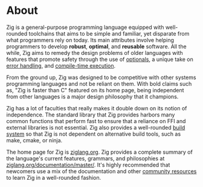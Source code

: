 # About

Zig is a general-purpose programming language equipped with well-rounded toolchains that aims to be simple and familiar, yet disparate from what programmers rely on today.
Its main attributes involve helping programmers to develop **robust**, **optimal**, and **reusable** software.
All the while, Zig aims to remedy the design problems of older languages with features that promote safety through the use of [optionals][optionals], a unique take on [error handling][error-handling], and [compile-time execution][compile-time].

From the ground up, Zig was designed to be competitive with other systems programming languages and not be reliant on them.
With bold claims such as, "Zig is faster than C" featured on its home page, being independent from other languages is a major design philosophy that it champions.

Zig has a lot of faculties that really makes it double down on its notion of independence.
The standard library that Zig provides harbors many common functions that perform fast to ensure that a reliance on FFI and external libraries is not essential.
Zig also provides a well-rounded [build system][build-system] so that Zig is not dependent on alternative build tools, such as make, cmake, or ninja.

The home page for Zig is [ziglang.org][ziglang.org].
Zig provides a complete summary of the language's current features, grammars, and philosophies at [ziglang.org/documentation/master/][ziglang.org/docs].
It's highly recommended that newcomers use a mix of the documentation and other [community resources][zig-community] to learn Zig in a well-rounded fashion.

[build-system]: https://ziglang.org/#Zig-Build-System
[compile-time]: https://ziglang.org/#Compile-time-reflection-and-compile-time-code-execution
[error-handling]: https://ziglang.org/#A-fresh-take-on-error-handling
[optionals]: https://ziglang.org/#Optional-type-instead-of-null-pointers
[ziglang.org]: https://ziglang.org/
[ziglang.org/docs]: https://ziglang.org/documentation/master/
[zig-community]: https://github.com/ziglang/zig/wiki/Community
